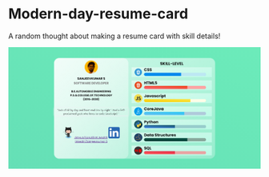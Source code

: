 # Modern-day-resume-card
A random thought about  making  a resume card with skill details!

<img src="resume-card.png"/>
